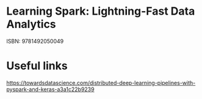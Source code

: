 # Learning Spark: Lightning-Fast Data Analytics

ISBN: 9781492050049

# Useful links

https://towardsdatascience.com/distributed-deep-learning-pipelines-with-pyspark-and-keras-a3a1c22b9239
